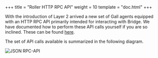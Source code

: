 +++
title = "Roller HTTP RPC API"
weight = 10
template = "doc.html"
+++

With the introduction of Layer 2 arrived a new set of Gall agents equipped with
an HTTP RPC API primarily intended for interacting with Bridge. We have
documented how to perform these API calls yourself if you are so inclined. These can be found [here](https://documenter.getpostman.com/view/16338962/Tzm3nx7x).

The set of API calls available is summarized in the following diagram.

![JSON RPC-API](https://media.urbit.org/docs/layer2/l2-json-rpc.svg)

